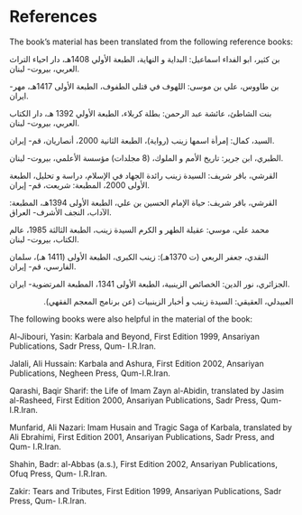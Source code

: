 References
==========

The book’s material has been translated from the following reference
books:

بن كثير، ابو الفداء اسماعيل: البداية و النهاية، الطبعة الأولي 1408هـ،
دار احياء التراث العربي، بيروت- لبنان.

بن طاووس، علي بن موسى: اللهوف في قتلى الطفوف، الطبعة الأولى 1417هـ، مهر-
ايران.

بنت الشاطئ، عائشة عبد الرحمن: بطلة كربلاء، الطبعة الأولي 1392 هـ، دار
الكتاب العربي، بيروت- لبنان.

السيد، كمال: إمرأة اسمها زينب (رواية)، الطبعة الثانية 2000، أنصاريان،
قم- إيران.

الطبري، ابن جرير: تاريخ الأمم و الملوك، (8 مجلدات) مؤسسة الأعلمي، بيروت-
لبنان.

القرشي، باقر شريف: السيدة زينب رائدة الجهاد في الإسلام، دراسة و تحليل،
الطبعة الأولى 2000، المطبعة: شريعت، قم- إيران.

القرشي، باقر شريف: حياة الإمام الحسين بن علي، الطبعة الأولى 1394هـ،
المطبعة: الآداب، النجف الأشرف- العراق.

محمد علي، موسي: عقيلة الطهر و الكرم السيدة زينب، الطبعة الثالثة 1985،
عالم الكتاب، بيروت- لبنان.

النقدي، جعفر الربعي (ت 1370هـ): زينب الكبرى، الطبعة الأولى (1411 هـ)،
سلمان الفارسي، قم- إيران.

الجزائري، نور الدين: الخصائص الزينبية، الطبعة الأولى 1341، المطبعة
المرتضوية- ايران.

<p dir="rtl">
العبيدلي، العقيقي: السيدة زينب و أخبار الزينبيات (عن برنامج المعجم
الفقهي).
</p>

The following books were also helpful in the material of the book:

Al-Jibouri, Yasin: Karbala and Beyond, First Edition 1999, Ansariyan
Publications, Sadr Press, Qum- I.R.Iran.

Jalali, Ali Hussain: Karbala and Ashura, First Edition 2002, Ansariyan
Publications, Negheen Press, Qum-I.R.Iran.

Qarashi, Baqir Sharif: the Life of Imam Zayn al-Abidin, translated by
Jasim al-Rasheed, First Edition 2000, Ansariyan Publications, Sadr
Press, Qum- I.R.Iran.

Munfarid, Ali Nazari: Imam Husain and Tragic Saga of Karbala, translated
by Ali Ebrahimi, First Edition 2001, Ansariyan Publications, Sadr Press,
and Qum- I.R.Iran.

Shahin, Badr: al-Abbas (a.s.), First Edition 2002, Ansariyan
Publications, Ofuq Press, Qum- I.R.Iran.

Zakir: Tears and Tributes, First Edition 1999, Ansariyan Publications,
Sadr Press, Qum- I.R.Iran.



